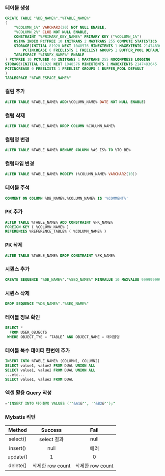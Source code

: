 ### 테이블 생성
```sql
CREATE TABLE "%DB_NAME%"."%TABLE_NAME%"
(
    "%COLUMN_1%" VARCHAR2(20) NOT NULL ENABLE,
    "%COLUMN_2%" CLOB NOT NULL ENABLE,
    CONSTRAINT "%PRIMARY_KEY_NAME%" PRIMARY KEY ("%COLUMN_1%")
    USING INDEX PCTFREE 10 INITRANS 2 MAXTRANS 255 COMPUTE STATISTICS 
    STORAGE(INITIAL 81920 NEXT 1048576 MINEXTENTS 1 MAXEXTENTS 2147483645
        PCTINCREASE 0 FREELISTS 1 FREELIST GROUPS 1 BUFFER_POOL DEFAULT)
    TABLESPACE "%INDEX_NAME%" ENABLE
) PCTFREE 10 PCTUSED 40 INITRANS 1 MAXTRANS 255 NOCOMPRESS LOGGING
STORAGE(INITIAL 81920 NEXT 1048576 MINEXTENTS 1 MAXEXTENTS 2147483645
PCTINCREASE 0 FREELISTS 1 FREELIST GROUPS 1 BUFFER_POOL DEFAULT
)
TABLESPACE "%TABLESPACE_NAME%"
```

### 컬럼 추가
```sql
ALTER TABLE %TABLE_NAME% ADD(%COLUMN_NAME% DATE NOT NULL ENABLE)
```

### 컬럼 삭제
```sql
ALTER TABLE %TABLE_NAME% DROP COLUMN %COLUMN_NAME%
```

### 컬럼명 변경
```sql
ALTER TABLE %TABLE_NAME% RENAME COLUMN %AS_IS% TO %TO_BE%
```

### 컬럼타입 변경
```sql
ALTER TABLE %TABLE_NAME% MODIFY (%COLUMN_NAME% VARCHAR2(10))
```

### 테이블 주석
```sql
COMMENT ON COLUMN %DB_NAME%.%COLUMN_NAME% IS '%COMMENT%'
```

### PK 추가
```sql
ALTER TABLE %TABLE_NAME% ADD CONSTRAINT %FK_NAME%
FOREIGN KEY ( %COLUMN_NAME% )
REFERENCES %REFERENCE_TABLE% ( %COLUMN_NAME% )
```

### PK 삭제
```sql
ALTER TABLE %TABLE_NAME% DROP CONSTRAINT %FK_NAME%
```

### 시퀀스 추가
```sql
CREATE SEQUENCE "%DB_NAME%"."%SEQ_NAME%" MINVALUE 10 MAXVALUE 9999999999 INCREMENT BY 1 START WITH 10 CACHE 20 ORDER NOCYCLE
```

### 시퀀스 삭제
```sql
DROP SEQUENCE "%DB_NAME%"."%SEQ_NAME%"
```

### 테이블 정보 확인
```sql
SELECT *
  FROM USER_OBJECTS
 WHERE OBJECT_TYE = ‘TABLE’ AND OBJECT_NAME = 테이블명
```

### 테이블 복수 데이터 한번에 추가
```sql
INSERT INTO %TABLE_NAME% (COLUMN1, COLUMN2)
SELECT value1, value2 FROM DUAL UNION ALL
SELECT value1, value2 FROM DUAL UNION ALL
...etc...
SELECT value1, value2 FROM DUAL
```

### 엑셀 활용 Query 작성
```sql
="INSERT INTO 테이블명 VALUES ('"&A1&"', '"&B2&"');"
```

### Mybatis 리턴
| Method | Success | Fail |
|:---:|:---:|:---:|
| select() | select 결과 | null |
| insert() | null|에러 |
| update() | 1 | 0 |
| delete() | 삭제한 row count | 삭제한 row count |
